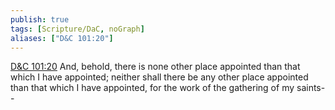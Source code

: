 ```yaml
---
publish: true
tags: [Scripture/DaC, noGraph]
aliases: ["D&C 101:20"]
---
```

[D&C 101:20](https://churchofjesuschrist.org/study/scriptures/dc-testament/dc/101?lang=eng&id=p20#p20) And, behold, there is none other place appointed than that which I have appointed; neither shall there be any other place appointed than that which I have appointed, for the work of the gathering of my saints--
